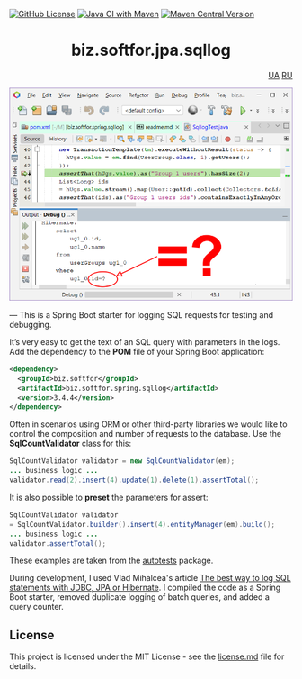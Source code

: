 [![GitHub License](https://img.shields.io/github/license/ovsyannykov/biz.softfor.spring.sqllog)](license.md)
[![Java CI with Maven](https://github.com/ovsyannykov/biz.softfor.spring.sqllog/actions/workflows/maven.yml/badge.svg)](https://github.com/ovsyannykov/biz.softfor.spring.sqllog/actions/workflows/maven.yml)
[![Maven Central Version](https://img.shields.io/maven-central/v/biz.softfor/biz.softfor.spring.sqllog)](https://mvnrepository.com/artifact/biz.softfor/biz.softfor.spring.sqllog)

<h1 align="center">biz.softfor.jpa.sqllog</h1>
<p align="right">
  <a href="readme.ua.md">UA</a>
  <a href="readme.ru.md">RU</a>
</p>

![Demo](doc/images/readme.png)

— This is a Spring Boot starter for logging SQL requests for testing and
debugging.

It’s very easy to get the text of an SQL query with parameters in the logs.
Add the dependency to the __POM__ file of your Spring Boot application:
```xml
<dependency>
  <groupId>biz.softfor</groupId>
  <artifactId>biz.softfor.spring.sqllog</artifactId>
  <version>3.4.4</version>
</dependency>
```

Often in scenarios using ORM or other third-party libraries we would like to
control the composition and number of requests to the database. Use the
__SqlCountValidator__ class for this:
```java
SqlCountValidator validator = new SqlCountValidator(em);
... business logic ...
validator.read(2).insert(4).update(1).delete(1).assertTotal();
```

It is also possible to __preset__ the parameters for assert:
```java
SqlCountValidator validator
= SqlCountValidator.builder().insert(4).entityManager(em).build();
... business logic ...
validator.assertTotal();
```

These examples are taken from the [autotests](src/test/java/biz/softfor/spring/sqllog/)
package.

During development, I used Vlad Mihalcea's article
[The best way to log SQL statements with JDBC, JPA or Hibernate](https://vladmihalcea.com/the-best-way-to-log-jdbc-statements/).
I compiled the code as a Spring Boot starter, removed duplicate logging of batch
queries, and added a query counter.

## License

This project is licensed under the MIT License - see the [license.md](license.md) file for details.
